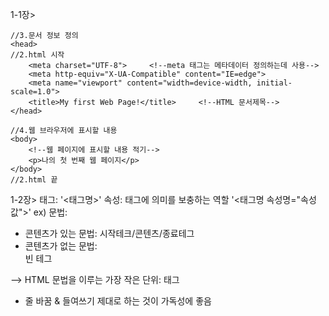 1-1장>
<!--기본 구조-->

<!--
<!DOCTYPE html>                //1.DTD: 문서형 정의
<html lang="ko">
-->
    //3.문서 정보 정의
    <head>                                                         //2.html 시작
        <meta charset="UTF-8">     <!--meta 태그는 메타데이터 정의하는데 사용-->
        <meta http-equiv="X-UA-Compatible" content="IE=edge">
        <meta name="viewport" content="width=device-width, initial-scale=1.0">
        <title>My first Web Page!</title>     <!--HTML 문서제목-->
    </head>

    //4.웹 브라우저에 표시할 내용
    <body>
        <!--웹 페이지에 표시할 내용 적기-->
        <p>나의 첫 번째 웹 페이지</p>
    </body>                                                        //2.html 끝
<!--
</html>
-->


1-2장>
태그: '<태그명>'
속성: 태그에 의미를 보충하는 역할 '<태그명 속성명="속성값">' ex)<html lang="ko">
문법:
- 콘텐츠가 있는 문법: <title>My first Web Page!</title> 시작테크/콘텐츠/종료테그
- 콘텐츠가 없는 문법: <br> 빈 테그

--> HTML 문법을 이루는 가장 작은 단위: 태그

- 줄 바꿈 & 들여쓰기 제대로 하는 것이 가독성에 좋음 
<html lang="ko">
    <head>
        <!--head 내용 생략-->
    </head>
    <body>
        <!--body 내용 생략-->
    </body>
</html>